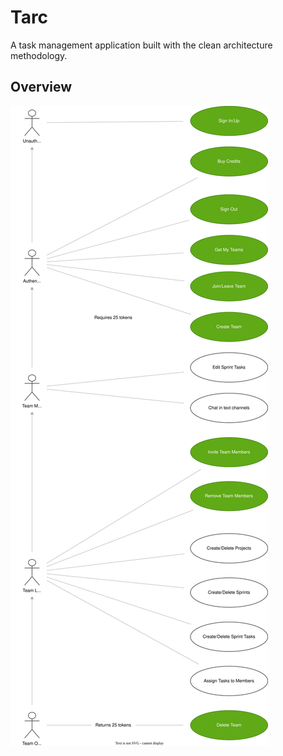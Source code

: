 # Tarc

A task management application built with the clean architecture methodology.

## Overview

![Image](./packages/domain/src/use-cases/index.drawio.svg)
